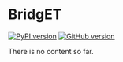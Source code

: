# BridgET

[![PyPI version](https://badge.fury.io/py/bridget.svg)](https://pypi.org/project/bridget/)
[![GitHub version](https://badge.fury.io/gh/KIT-HYD%2Fbridget.svg)](https://badge.fury.io/gh/KIT-HYD%2Fbridget)

There is no content so far.